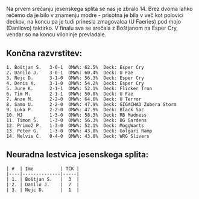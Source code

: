 Na prvem srečanju jesenskega splita se nas je zbralo 14. Brez dvoma lahko rečemo da je bilo v znamenju modre - prisotna je bila v več kot polovici deckov, na koncu pa je tudi prinesla zmagovalca (U Faeries) pod mojo (Danilovo) taktirko. V finalu sva se srečala z Boštjanom na Esper Cry, vendar so na koncu viloninje prevladale.

## Končna razvrstitev:
```
1. Boštjan S.   3-0-1  OMW%: 62.5%  Deck: Esper Cry  
2. Danilo J.    3-0-1  OMW%: 60.4%  Deck: U Fae  
3. Nejc D.      3-1-0  OMW%: 56.3%  Deck: Esper Cry  
4. Denis K.     3-1-0  OMW%: 54.2%  Deck: Esper Cry  
5. Jure K.      2-1-1  OMW%: 52.1%  Deck: Flicker Tron  
6. Tim M.       2-1-1  OMW%: 50.0%  Deck: U Fae  
7. Anze M.      2-2-0  OMW%: 64.6%  Deck: U Terror  
8. Samo U.      2-2-0  OMW%: 47.9%  Deck: GIGACHAD Zubera Storm  
9. Luka P.      2-2-0  OMW%: 47.9%  Deck: Black Sac  
10. MJ          1-3-0  OMW%: 58.3%  Deck: RB Madness  
11. Timon Š.    1-3-0  OMW%: 56.3%  Deck: BG Gardens  
12. Primož P.   1-3-0  OMW%: 52.1%  Deck: MoggWarts  
13. Peter G.    1-3-0  OMW%: 43.8%  Deck: Golgari Ramp  
14. Nelvis C.   0-4-0  OMW%: 43.8%  Deck: WRG Slivers  
```
## Neuradna lestvica jesenskega splita:
```
| #  | Ime          | TČK |
|----|--------------|-----|
| 1. | Boštjan S.   |  3  |
| 2. | Danilo J.    |  2  |
| 3. | Nejc D.      |  1  |
```